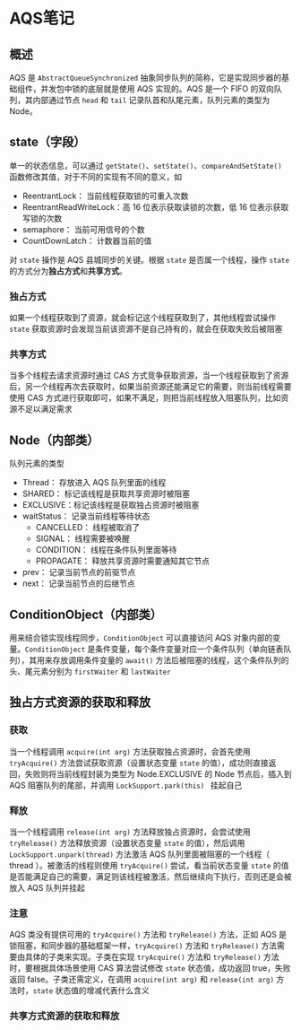 # AQS笔记

## 概述

AQS 是 `AbstractQueueSynchronized` 抽象同步队列的简称，它是实现同步器的基础组件，并发包中锁的底层就是使用 AQS 实现的。AQS 是一个 FIFO 的双向队列，其内部通过节点 `head` 和 `tail` 记录队首和队尾元素，队列元素的类型为 Node。



## state（字段）

单一的状态信息，可以通过 `getState()`、`setState()`、`compareAndSetState()` 函数修改其值，对于不同的实现有不同的意义，如

* ReentrantLock：		 当前线程获取锁的可重入次数
* ReentrantReadWriteLock：高 16 位表示获取读锁的次数，低 16 位表示获取写锁的次数
* semaphore：                      当前可用信号的个数
* CountDownLatch：            计数器当前的值

对 `state` 操作是 AQS 县城同步的关键。根据 `state` 是否属一个线程，操作 `state`的方式分为**独占方式**和**共享方式**。



### 独占方式

如果一个线程获取到了资源，就会标记这个线程获取到了，其他线程尝试操作 `state` 获取资源时会发现当前该资源不是自己持有的，就会在获取失败后被阻塞

### 共享方式

当多个线程去请求资源时通过 CAS 方式竞争获取资源，当一个线程获取到了资源后，另一个线程再次去获取时，如果当前资源还能满足它的需要，则当前线程需要使用 CAS 方式进行获取即可，如果不满足，则把当前线程放入阻塞队列，比如资源不足以满足需求



## Node（内部类）

队列元素的类型

* Thread：	 存放进入 AQS 队列里面的线程
* SHARED：     标记该线程是获取共享资源时被阻塞
* EXCLUSIVE：标记该线程是获取独占资源时被阻塞
* waitStatus：    记录当前线程等待状态
  * CANCELLED：  线程被取消了
  * SIGNAL：          线程需要被唤醒
  * CONDITION：   线程在条件队列里面等待
  * PROPAGATE： 释放共享资源时需要通知其它节点
* prev：              记录当前节点的前驱节点
* next：              记录当前节点的后继节点



## ConditionObject（内部类）

用来结合锁实现线程同步，`ConditionObject` 可以直接访问 AQS 对象内部的变量。`ConditionObject` 是条件变量，每个条件变量对应一个条件队列（单向链表队列），其用来存放调用条件变量的 `await()` 方法后被阻塞的线程，这个条件队列的头、尾元素分别为 `firstWaiter` 和 `lastWaiter`



## 独占方式资源的获取和释放

### 获取

当一个线程调用 `acquire(int arg)` 方法获取独占资源时，会首先使用 `tryAcquire()` 方法尝试获取资源（设置状态变量 `state` 的值），成功则直接返回，失败则将当前线程封装为类型为 Node.EXCLUSIVE 的 Node 节点后，插入到 AQS 阻塞队列的尾部，并调用 `LockSupport.park(this) ` 挂起自己

### 释放

当一个线程调用 `release(int arg)` 方法释放独占资源时，会尝试使用 `tryRelease()` 方法释放资源（设置状态变量 `state` 的值），然后调用 `LockSupport.unpark(thread)` 方法激活 AQS 队列里面被阻塞的一个线程（ thread ）。被激活的线程则使用  `tryAcquire()` 尝试，看当前状态变量 `state` 的值是否能满足自己的需要，满足则该线程被激活，然后继续向下执行，否则还是会被放入 AQS 队列并挂起

### 注意

AQS 类没有提供可用的  `tryAcquire()`  方法和 `tryRelease()` 方法，正如 AQS 是锁阻塞，和同步器的基础框架一样，`tryAcquire()`  方法和 `tryRelease()` 方法需要由具体的子类来实现。子类在实现 `tryAcquire()`  方法和 `tryRelease()` 方法时，要根据具体场景使用 CAS 算法尝试修改 `state` 状态值，成功返回 true，失败返回 false。子类还需定义，在调用 `acquire(int arg)` 和 `release(int arg)` 方法时，`state` 状态值的增减代表什么含义



### 共享方式资源的获取和释放

